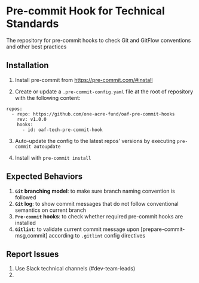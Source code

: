 # Pre-commit Hook for Technical Standards
The repository for pre-commit hooks to check Git and GitFlow conventions and other best practices

## Installation
1. Install pre-commit from https://pre-commit.com/#install

2. Create or update a `.pre-commit-config.yaml` file at the root of repository with the following content:

```
repos:
  - repo: https://github.com/one-acre-fund/oaf-pre-commit-hooks
    rev: v1.0.0
    hooks:
      - id: oaf-tech-pre-commit-hook
```
3. Auto-update the config to the latest repos' versions by executing `pre-commit autoupdate`

4. Install with `pre-commit install`

## Expected Behaviors
1. **`Git` branching model**: to make sure branch naming convention is followed
2. **`Git` log**:  to show commit messages that do not follow conventional semantics on current branch
3. **`Pre-commit` hooks**: to check whether required pre-commit hooks are installed
4. **`Gitlint`**: to validate current commit message upon [prepare-commit-msg,commit] according to `.gitlint` config directives
## Report Issues
1. Use Slack technical channels (#dev-team-leads)
2.
